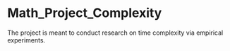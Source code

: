 # Math_Project_Complexity
The project is meant to conduct research on time complexity via empirical experiments.

